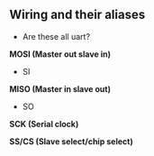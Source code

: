 


## Wiring and their aliases 
- Are these all uart?


**MOSI (Master out slave in)** 
- SI

**MISO (Master in slave out)**
- SO

**SCK (Serial clock)**

**SS/CS (Slave select/chip select)**
